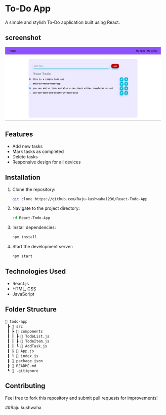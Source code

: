 # To-Do App

A simple and stylish To-Do application built using React.

screenshot
----------
![Demo Screenshot](./todo.png) 


## Features

- Add new tasks
- Mark tasks as completed
- Delete tasks
- Responsive design for all devices

## Installation

1. Clone the repository:
   ```sh
   git clone https://github.com/Raju-kushwaha1230/React-Todo-App
   ```
2. Navigate to the project directory:
   ```sh
   cd React-Todo-App
   ```
   
3. Install dependencies:
   ```sh
   npm install
   ```
4. Start the development server:
   ```sh
   npm start 
   ```

## Technologies Used

- React.js
- HTML, CSS
- JavaScript

## Folder Structure

```
📂 todo-app
 ┣ 📂 src
 ┃ ┣ 📂 components
 ┃ ┃ ┣ 📜 TodoList.js
 ┃ ┃ ┣ 📜 TodoItem.js
 ┃ ┃ ┗ 📜 AddTask.js
 ┃ ┣ 📜 App.js
 ┃ ┗ 📜 index.js
 ┣ 📜 package.json
 ┣ 📜 README.md
 ┗ 📜 .gitignore
```

## Contributing

Feel free to fork this repository and submit pull requests for improvements!

##Raju kushwaha

